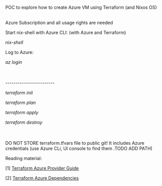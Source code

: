 
POC to explore how to create Azure VM using Terraform (and Nixos OS)
<br>
<br>

Azure Subscription and all usage rights are needed

Start nix-shell with Azure CLI:
(with Azure and Terraform)

 *nix-shell*

Log to Azure:

*az login*

<br>
<br>
------------------------

*terraform init*

*terraform plan*

*terraform apply*

*terraform destroy*

<br>
<br>
  DO NOT STORE terraform.tfvars file to public git!
  It includes Azure credentials (use Azure CLi, UI console to find them .TODO ADD PATH)


Reading material:

[1] [Terraform Azure Provider Guide](https://registry.terraform.io/providers/hashicorp/azurerm/latest/docs)

[2] [Terraform Azure Dependencies](https://developer.hashicorp.com/terraform/tutorials/configuration-language/dependencies)


